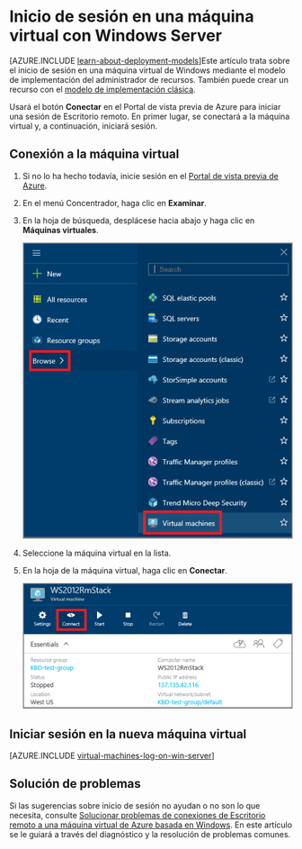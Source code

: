 <properties
	pageTitle="Inicio de sesión en una máquina virtual de Windows Server | Microsoft Azure"
	description="Obtenga información acerca de cómo iniciar sesión en una máquina virtual de Windows Server con el portal de vista previa de Azure y el modelo de implementación del Administrador de recursos."
	services="virtual-machines"
	documentationCenter=""
	authors="cynthn"
	manager="timlt"
	editor="tysonn"
	tags="azure-resource-manager"/>

<tags
	ms.service="virtual-machines"
	ms.workload="infrastructure-services"
	ms.tgt_pltfrm="vm-windows"
	ms.devlang="na"
	ms.topic="article"
	ms.date="09/15/2015"
	ms.author="cynthn"/>

# Inicio de sesión en una máquina virtual con Windows Server 

[AZURE.INCLUDE [learn-about-deployment-models](../../includes/learn-about-deployment-models-include.md)]Este artículo trata sobre el inicio de sesión en una máquina virtual de Windows mediante el modelo de implementación del administrador de recursos. También puede crear un recurso con el [modelo de implementación clásica](virtual-machines-log-on-windows-server.md).

Usará el botón **Conectar** en el Portal de vista previa de Azure para iniciar una sesión de Escritorio remoto. En primer lugar, se conectará a la máquina virtual y, a continuación, iniciará sesión.

## Conexión a la máquina virtual

1. Si no lo ha hecho todavía, inicie sesión en el [Portal de vista previa de Azure](https://portal.azure.com/).

2.	En el menú Concentrador, haga clic en **Examinar**.

3.	En la hoja de búsqueda, desplácese hacia abajo y haga clic en **Máquinas virtuales**.

	![Búsqueda de máquinas virtuales](./media/virtual-machines-log-on-windows-server-preview/search-blade-preview-portal.png)

4.	Seleccione la máquina virtual en la lista.

5. En la hoja de la máquina virtual, haga clic en **Conectar**.

	![Conexión a la máquina virtual](./media/virtual-machines-log-on-windows-server-preview/preview-portal-connect.png)

## Iniciar sesión en la nueva máquina virtual

[AZURE.INCLUDE [virtual-machines-log-on-win-server](../../includes/virtual-machines-log-on-win-server.md)]

## Solución de problemas

Si las sugerencias sobre inicio de sesión no ayudan o no son lo que necesita, consulte [Solucionar problemas de conexiones de Escritorio remoto a una máquina virtual de Azure basada en Windows](virtual-machines-troubleshoot-remote-desktop-connections.md). En este artículo se le guiará a través del diagnóstico y la resolución de problemas comunes.

<!---HONumber=Sept15_HO4-->